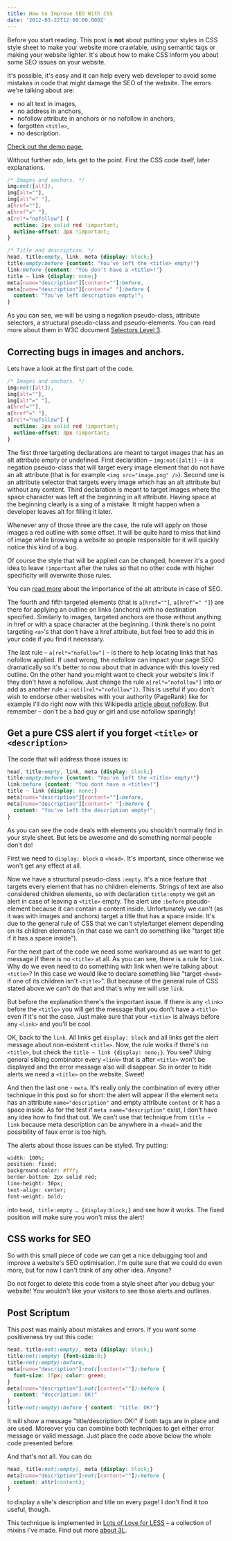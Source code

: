 ```yaml
---
title: How to Improve SEO With CSS
date: '2012-03-22T12:00:00.000Z'
---
```


Before you start reading. This post is **not** about putting your styles in CSS style sheet to make your website more crawlable, using semantic tags or making your website lighter. It's about how to make CSS inform you about some SEO issues on your website.

It's possible, it's easy and it can help every web developer to avoid some mistakes in code that might damage the SEO of the website. The errors we're talking about are:

*   no alt text in images,
*   no address in anchors,
*   nofollow attribute in anchors or no nofollow in anchors,
*   forgotten `<title>`,
*   no description.

[Check out the demo page.](/demo/seo-helper/index.html)

Without further ado, lets get to the point. First the CSS code itself, later explanations.

```css
/* Images and anchors. */
img:not([alt]),
img[alt=""],
img[alt^=" "],
a[href=""],
a[href^=" "],
a[rel*="nofollow"] {
  outline: 2px solid red !important;
  outline-offset: 3px !important;
}

/* Title and description. */
head, title:empty, link, meta {display: block;}
title:empty:before {content: "You've left the <title> empty!"}
link:before {content: "You don't have a <title>!"}
title ~ link {display: none;}
meta[name="description"][content=""]:before, 
meta[name="description"][content=" "]:before {
  content: "You've left description empty!";
}
```

As you can see, we will be using a negation pseudo-class, attribute selectors, a structural pseudo-class and pseudo-elements. You can read more about them in W3C document [Selectors Level 3](http://www.w3.org/TR/selectors/).

## Correcting bugs in images and anchors.

Lets have a look at the first part of the code.

```css
/* Images and anchors. */
img:not([alt]),
img[alt=""],
img[alt^=" "],
a[href=""],
a[href^=" "],
a[rel*="nofollow"] {
  outline: 2px solid red !important;
  outline-offset: 3px !important;
}
```

The first three targeting declarations are meant to target images that has an alt attribute empty or undefined. First declaration – `img:not([alt])` – is a negation pseudo-class that will target every image element that do not have an alt attribute (that is for example `<img src="image.png" />`). Second one is an attribute selector that targets every image which has an alt attribute but without any content. Third declaration is meant to target images where the space character was left at the beginning in alt attribute. Having space at the beginning clearly is a sing of a mistake. It might happen when a developer leaves alt for filling it later.

Whenever any of those three are the case, the rule will apply on those images a red outline with some offset. It will be quite hard to miss that kind of image while browsing a website so people responsible for it will quickly notice this kind of a bug.

Of course the style that will be applied can be changed, however it's a good idea to leave `!important` after the rules so that no other code with higher specificity will overwrite those rules.

You can [read more](http://www.seoworkers.com/seo-articles-tutorials/alt-attribute.html) about the importance of the alt attribute in case of SEO.

The fourth and fifth targeted elements (that is `a[href=""]`, `a[href^=" "]`) are there for applying an outline on links (anchors) with no destination specified. Similarly to images, targeted anchors are those without anything in href or with a space character at the beginning. I think there's no point targeting `<a>`'s that don't have a href attribute, but feel free to add this in your code if you find it necessary.

The last rule – `a[rel*="nofollow"]` – is there to help locating links that has nofollow applied. If used wrong, the nofollow can impact your page SEO dramatically so it's better to now about that in advance with this lovely red outline. On the other hand you might want to check your website's link if they don't have a nofollow. Just change the rule `a[rel*="nofollow"]` into or add as another rule `a:not([rel*="nofollow"])`. This is useful if you don't wish to endorse other websites with your authority (PageRank) like for example I'll do right now with this Wikipedia [article about nofollow](http://en.wikipedia.org/wiki/Nofollow). But remember – don't be a bad guy or girl and use nofollow sparingly!

## Get a pure CSS alert if you forget `<title>` or `<description>`

The code that will address those issues is:

```css
head, title:empty, link, meta {display: block;}
title:empty:before {content: "You've left the <title> empty!"}
link:before {content: "You dont have a <title>!"}
title ~ link {display: none;}
meta[name="description"][content=""]:before,
meta[name="description"][content=" "]:before {
  content: "You've left the description empty!";
}
```

As you can see the code deals with elements you shouldn't normally find in your style sheet. But lets be awesome and do something normal people don't do!

First we need to `display: block` a `<head>`. It's important, since otherwise we won't get any effect at all.

Now we have a structural pseudo-class `:empty`. It's a nice feature that targets every element that has no children elements. Strings of text are also considered children elements, so with declaration `title:empty` we get an alert in case of leaving a `<title>` empty. The alert use `:before` pseudo-element because it can contain a content inside. Unfortunately we can't (as it was with images and anchors) target a title that has a space inside. It's due to the general rule of CSS that we can't style/target element depending on its children elements (in that case we can't do something like "target title if it has a space inside").

For the next part of the code we need some workaround as we want to get message if there is no `<title>` at all. As you can see, there is a rule for `link`. Why do we even need to do something with link when we're talking about `<title>`? In this case we would like to declare something like "target `<head>` if one of its children isn't `<title>`". But because of the general rule of CSS stated above we can't do that and that's why we will use `link`.

But before the explanation there's the important issue. If there is any `<link>` before the `<title>` you will get the message that you don't have a `<title>` even if it's not the case. Just make sure that your `<title>` is always before any `<link>` and you'll be cool.

OK, back to the `link`. All links get `display: block` and all links get the alert message about non-existent `<title>`. Now, the rule works if there's no `<title>`, but check the `title ~ link {display: none;}`. You see? Using general sibling combinator every `<link>` that is after `<title>` won't be displayed and the error message also will disappear. So in order to hide alerts we need a `<title>` on the website. Sweet!

And then the last one - `meta`. It's really only the combination of every other technique in this post so for short: the alert will appear if the element `meta` has an attribute `name="description"` and empty attribute `content` or it has a space inside. As for the test if `meta name="description"` exist, I don't have any idea how to find that out. We can't use that technique from `title ~ link` because meta description can be anywhere in a `<head>` and the possibility of faux error is too high.

The alerts about those issues can be styled. Try putting:

```css
width: 100%;
position: fixed;
background-color: #fff;
border-bottom: 2px solid red;
line-height: 30px;
text-align: center;
font-weight: bold;
```

into `head, title:empty … {display:block;}` and see how it works. The fixed position will make sure you won't miss the alert!

## CSS works for SEO

So with this small piece of code we can get a nice debugging tool and improve a website's SEO optimisation. I'm quite sure that we could do even more, but for now I can't think of any other idea. Anyone?

Do not forget to delete this code from a style sheet after you debug your website! You wouldn't like your visitors to see those alerts and outlines.

## Post Scriptum

This post was mainly about mistakes and errors. If you want some positiveness try out this code:

```css
head, title:not(:empty), meta {display: block;}
title:not(:empty) {font-size:0;}
title:not(:empty):before,
meta[name="description"]:not([content=""]):before {
  font-size: 15px; color: green;
}
meta[name="description"]:not([content=""]):before {
  content: "description: OK!"
}
title:not(:empty):before { content: "title: OK!"}
````

It will show a message "title/description: OK!" if both tags are in place and are used. Moreover you can combine both techniques to get either error message or valid message. Just place the code above below the whole code presented before.

And that's not all. You can do:

```css
head, title:not(:empty), meta {display: block;}
meta[name="description"]:not([content=""]):before {
  content: attr(content);
}
```

to display a site's description and title on every page! I don't find it too useful, though.

This technique is implemented in [Lots of Love for LESS](http://mateuszkocz.github.com/3l/) – a collection of mixins I've made. Find out more [about 3L](/3l-the-grat-collection-of-mixins-for-less-introduction).